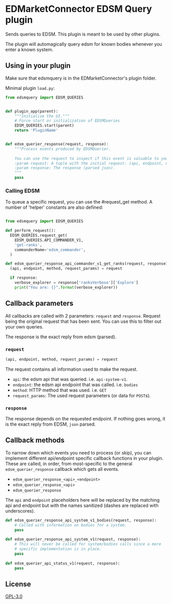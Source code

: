 # EDMarketConnector EDSM Query plugin

Sends queries to EDSM. This plugin is meant to be used by other plugins.

The plugin will automagically query edsm for known bodies whenever you enter
a known system.

## Using in your plugin

Make sure that edsmquery is in the EDMarketConnector's plugin folder.

Minimal plugin `load.py`:    
```python
from edsmquery import EDSM_QUERIES


def plugin_app(parent):
    """Initialize the UI."""
    # Force start or initialization of EDSMQueries
    EDSM_QUERIES.start(parent)
    return 'PluginName'


def edsm_querier_response(request, response):
    """Process events produced by EDSMQuerier.
    
    You can use the request to inspect if this event is valuable to you.
    :param request: A tuple with the initial request: (api, endpoint, method, request_params)
    :param response: The response (parsed json).
    """
    pass
```

### Calling EDSM

To queue a specific request, you can use the #request_get method. A number
of 'helper' constants are also defined:

```python

from edsmquery import EDSM_QUERIES

def perform_request():
  EDSM_QUERIES.request_get(
    EDSM_QUERIES.API_COMMANDER_V1,
    'get-ranks',
    commanderName='edsm_commander',
  )

def edsm_querier_response_api_commander_v1_get_ranks(request, response):
  (api, endpoint, method, request_params) = request

  if response:
    verbose_explorer = response['ranksVerbose']['Explore']
    print("You are: {}".format(verbose_explorer))

```


## Callback parameters

All callbacks are called with 2 parameters: `request` and `response`. Request being the original request that has been sent. You can use this to filter out your own queries.

The response is the exact reply from edsm (parsed).

### `request`

```python
(api, endpoint, method, request_params) = request
```

The request contains all information used to make the request.
* `api`: the edsm api that was queried. i.e. `api-system-v1`.
* `endpoint`: the edsm api endpoint that was called. i.e. `bodies`
* `method`: HTTP method that was used. i.e. `GET`
* `request_params`: The used request parameters (or data for `POST`s).
 
### `response`

The response depends on the requested endpoint. If nothing goes wrong, it is the exact reply 
from EDSM, `json` parsed.

## Callback methods

To narrow down which events you need to process (or skip), you can implement different api/endpoint
specific callback functions in your plugin. These are called, in order, from most-specific to
the general `edsm_querier_response` callback which gets all events.

* `edsm_querier_response_<api>_<endpoint>`
* `edsm_querier_response_<api>`
* `edsm_querier_response`

The `api` and `endpoint` placeholders here will be replaced by the matching api and endpoint
but with the names sanitized (dashes are replaced with underscores).

```python
def edsm_querier_response_api_system_v1_bodies(request, response):
    # Called with information on bodies for a system.
    pass
    
def edsm_querier_response_api_system_v1(request, response):
    # This will never be called for system/bodies calls since a more
    # specific implementation is in place.
    pass
    
def edsm_querier_api_status_v1(request, response):
    pass
```

## License

[GPL-3.0](https://choosealicense.com/licenses/gpl-3.0/)
